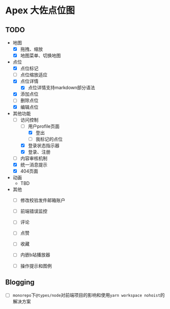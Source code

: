 # Apex 大佐点位图

## TODO

- 地图
  - [x] 拖拽、缩放
  - [x] 地图菜单、切换地图
- 点位
  - [x] 点位标记
  - [ ] 点位缩放适应
  - [x] 点位详情
    - [x] 点位详情支持markdown部分语法
  - [x] 添加点位
  - [ ] 删除点位
  - [x] 编辑点位
- 其他功能
  - [ ] 访问控制
    - [ ] 用户profile页面
      - [x] 登出
      - [ ] 我标记的点位
    - [x] 登录状态指示器
    - [x] 登录、注册
  - [ ] 内容审核机制
  - [x] 统一消息提示
  - [x] 404页面
- 动画
  - TBD
- 其他
  - [ ] 修改校验发件邮箱账户
  - [ ] 前端错误监控
  - [ ] 评论
  - [ ] 点赞
  - [ ] 收藏
  - [ ] 内嵌b站播放器
  - [ ] 操作提示和图例



## Blogging

- [ ] `monorepo`下`@types/node`对前端项目的影响和使用`yarn workspace nohoist`的解决方案

